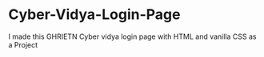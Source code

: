 # Cyber-Vidya-Login-Page
I made this GHRIETN Cyber vidya login page with HTML and vanilla CSS as a Project
